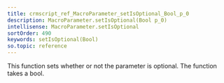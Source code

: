 ```yaml
---
title: crmscript_ref_MacroParameter_setIsOptional_Bool_p_0
description: MacroParameter.setIsOptional(Bool p_0)
intellisense: MacroParameter.setIsOptional
sortOrder: 490
keywords: setIsOptional(Bool)
so.topic: reference
---
```



This function sets whether or not the parameter is optional. The function takes a bool.


